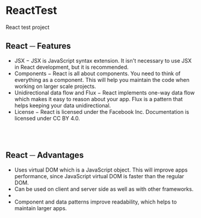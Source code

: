 # ReactTest
React test project

<h2>React ─ Features</h2>
<ul>
  <li>
JSX − JSX is JavaScript syntax extension. It isn't necessary to use JSX in React
    development, but it is recommended.</li>
<li> Components − React is all about components. You need to think of everything as
a component. This will help you maintain the code when working on larger scale
  projects.</li>
<li>Unidirectional data flow and Flux − React implements one-way data flow which
makes it easy to reason about your app. Flux is a pattern that helps keeping your
  data unidirectional.</li>
<li> License − React is licensed under the Facebook Inc. Documentation is licensed
  under CC BY 4.0.</li>
</ul>
<br>
<br>
<h2>React ─ Advantages</h2>
<ul>
<li>
Uses virtual DOM which is a JavaScript object. This will improve apps performance,
  since JavaScript virtual DOM is faster than the regular DOM.</li>
<li>
  Can be used on client and server side as well as with other frameworks.<li>
<li>Component and data patterns improve readability, which helps to maintain larger
  apps. </li>
</ul>
